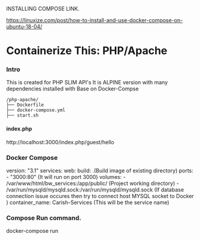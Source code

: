 INSTALLING COMPOSE LINK.

https://linuxize.com/post/how-to-install-and-use-docker-compose-on-ubuntu-18-04/


Containerize This: PHP/Apache
===================================

### Intro
This is created for PHP SLIM API's
It is ALPINE version with many dependencies installed with
Base on Docker-Compse


```
/php-apache/
├── Dockerfile
├── docker-compose.yml
├── start.sh
```

 
#### index.php
http://localhost:3000/index.php/guest/hello

### Docker Compose

version: "3.1"
services:
  web:
    build: .(Build image of existing directory)
    ports:
      - "3000:80" (It will run on port 3000)
    volumes:
      - /var/www/html/bw_services:/app/public/ (Project working directory)
      - /var/run/mysqld/mysqld.sock:/var/run/mysqld/mysqld.sock (If database connection issue occures then try to connect host MYSQL socket to Docker )
    container_name: Carish-Services (This will be the service name)

### Compose Run command.

docker-compose run

